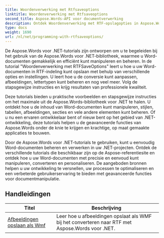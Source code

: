 ```yaml
---
title: Woordenverwerking met Rtfsaveoptions
linktitle: Woordenverwerking met Rtfsaveoptions
second_title: Aspose.Words-API voor documentverwerking
description: Ontdek Woordenverwerking met RTF-opslagopties in Aspose.Words voor .NET. Leer hoe u RTF-documenten kunt opslaan en aanpassen met stapsgewijze zelfstudies en C#-codevoorbeelden.
type: docs
weight: 1690
url: /nl/net/programming-with-rtfsaveoptions/
---
```

De Aspose.Words voor .NET-tutorials zijn ontworpen om u te begeleiden bij het gebruik van de Aspose.Words voor .NET-bibliotheek, waarmee u Word-documenten gemakkelijk en efficiënt kunt manipuleren en beheren. In de tutorial "Woordenverwerking met RTFSaveOptions" leert u hoe u uw Word-documenten in RTF-indeling kunt opslaan met behulp van verschillende opties en instellingen. U leert hoe u de conversie kunt aanpassen, afbeeldingen, lettertypen kunt beheren en nog veel meer. Volg de stapsgewijze instructies en krijg resultaten van professionele kwaliteit.

Deze tutorials bieden u praktische voorbeelden en stapsgewijze instructies om het maximale uit de Aspose.Words-bibliotheek voor .NET te halen. U ontdekt hoe u de inhoud van Word-documenten kunt manipuleren, stijlen, tabellen, afbeeldingen, secties en vele andere elementen kunt beheren. Of u nu een ervaren ontwikkelaar bent of nieuw bent op het gebied van .NET-ontwikkeling, deze tutorials helpen u de geavanceerde functies van Aspose.Words onder de knie te krijgen en krachtige, op maat gemaakte applicaties te bouwen.

Door de Aspose.Words voor .NET-tutorials te gebruiken, kunt u eenvoudig Word-documenten beheren en verwerken in uw .NET-projecten. Ontdek de verschillende tutorials die beschikbaar zijn op de Aspose-referentiesite en ontdek hoe u uw Word-documenten met precisie en eenvoud kunt manipuleren, converteren en personaliseren. De aangeboden bronnen helpen u uw ontwikkeling te versnellen, uw processen te optimaliseren en een verbeterde gebruikerservaring te bieden met geavanceerde functies voor documentmanipulatie.

 ## Handleidingen
| Titel | Beschrijving |
| --- | --- |
| [Afbeeldingen opslaan als Wmf](./saving-images-as-wmf/) | Leer hoe u afbeeldingen opslaat als WMF bij het converteren naar RTF met Aspose.Words voor .NET. |
